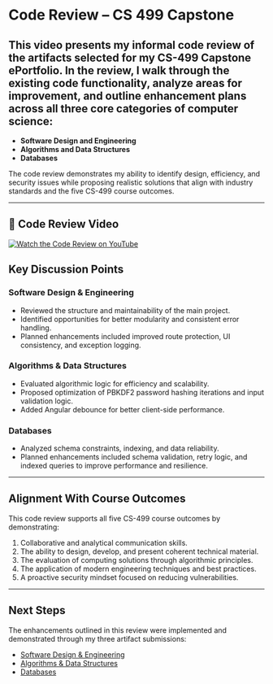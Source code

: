 # Code Review – CS 499 Capstone 

## This video presents my informal code review of the artifacts selected for my CS-499 Capstone ePortfolio. In the review, I walk through the existing code functionality, analyze areas for improvement, and outline enhancement plans across all three core categories of computer science: 

- **Software Design and Engineering** 
- **Algorithms and Data Structures** 
- **Databases** 

The code review demonstrates my ability to identify design, efficiency, and security issues while proposing realistic solutions that align with industry standards and the five CS-499 course outcomes. 

--- 

## 🎥 Code Review Video 

[![Watch the Code Review on YouTube](https://img.youtube.com/vi/sTQAMAFJm1Q/0.jpg)](https://youtu.be/sTQAMAFJm1Q) 

## Key Discussion Points 

### Software Design & Engineering 
- Reviewed the structure and maintainability of the main project. 
- Identified opportunities for better modularity and consistent error handling. 
- Planned enhancements included improved route protection, UI consistency, and exception logging. 

### Algorithms & Data Structures 
- Evaluated algorithmic logic for efficiency and scalability. 
- Proposed optimization of PBKDF2 password hashing iterations and input validation logic. 
- Added Angular debounce for better client-side performance. 

### Databases 
- Analyzed schema constraints, indexing, and data reliability. 
- Planned enhancements included schema validation, retry logic, and indexed queries to improve performance and resilience. 

--- 
## Alignment With Course Outcomes 
This code review supports all five CS-499 course outcomes by demonstrating: 
1. Collaborative and analytical communication skills. 
2. The ability to design, develop, and present coherent technical material. 
3. The evaluation of computing solutions through algorithmic principles. 
4. The application of modern engineering techniques and best practices. 
5. A proactive security mindset focused on reducing vulnerabilities. 

--- 

## Next Steps 
The enhancements outlined in this review were implemented and demonstrated through my three artifact submissions: 
- [Software Design & Engineering](../artifacts/software-design/README.md) 
- [Algorithms & Data Structures](../artifacts/algorithms/README.md) 
- [Databases](../artifacts/databases/README.md)
